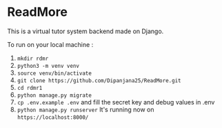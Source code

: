 # ReadMore
This is a virtual tutor system backend made on Django.

To run on your local machine :

1. `mkdir rdmr`
2. `python3 -m venv venv`
3. `source venv/bin/activate`
4. `git clone https://github.com/Dipanjana25/ReadMore.git`
5. `cd rdmr1`
6. `python manage.py migrate`
7. `cp .env.example .env` and fill the secret key and debug values in .env
8. `python manage.py runserver`
It's running now on `https://localhost:8000/`
